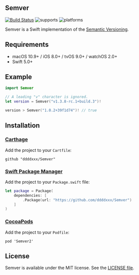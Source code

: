 ## Semver

[![Build Status](https://travis-ci.org/ddddxxx/Semver.svg?branch=master)](https://travis-ci.org/ddddxxx/Semver)
![supports](https://img.shields.io/badge/supports-Carthage%20%7C%20Swift_PM-brightgreen.svg)
![platforms](https://img.shields.io/badge/platforms-macOS%20%7C%20iOS%20%7C%20tvOS%20%7C%20watchOS-lightgrey.svg)

Semver is a Swift implementation of the [Semantic Versioning](http://semver.org/).

## Requirements

- macOS 10.9+ / iOS 8.0+ / tvOS 9.0+ / watchOS 2.0+
- Swift 5.0+

## Example

```swift
import Semver

// A leading "v" character is ignored.
let version = Semver("v1.3.8-rc.1+build.3")!

version > Semver("1.0.2+39f1d74")! // true
```

## Installation

### [Carthage](https://github.com/Carthage/Carthage)

Add the project to your `Cartfile`:

```
github "ddddxxx/Semver"
```

### [Swift Package Manager](https://github.com/apple/swift-package-manager)

Add the project to your `Package.swift` file:

```swift
let package = Package(
    dependencies: [
        .Package(url: "https://github.com/ddddxxx/Semver")
    ]
)
```

### [CocoaPods](https://cocoapods.org)

Add the project to your `Podfile`:

```
pod 'Semver2'
```

## License

Semver is available under the MIT license. See the [LICENSE file](LICENSE).
